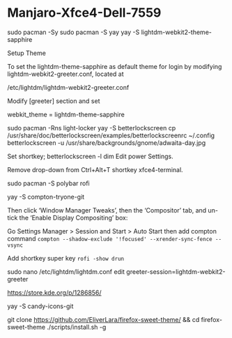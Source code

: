 # Manjaro-Xfce4-Dell-7559
sudo pacman -Sy
sudo pacman -S yay
yay -S lightdm-webkit2-theme-sapphire

Setup Theme

To set the lightdm-theme-sapphire as default theme for login by modifying lightdm-webkit2-greeter.conf, located at

/etc/lightdm/lightdm-webkit2-greeter.conf

Modify [greeter] section and set

webkit_theme = lightdm-theme-sapphire


sudo pacman -Rns light-locker
yay -S betterlockscreen
cp /usr/share/doc/betterlockscreen/examples/betterlockscreenrc ~/.config
betterlockscreen -u /usr/share/backgrounds/gnome/adwaita-day.jpg

Set shortkey;
betterlockscreen -l dim
Edit power Settings.

Remove drop-down from Ctrl+Alt+T shortkey xfce4-terminal.

sudo pacman -S polybar rofi

yay -S compton-tryone-git

Then click ‘Window Manager Tweaks’, then the ‘Compositor’ tab, and un-tick the ‘Enable Display Compositing’ box:

Go Settings Manager > Session and Start > Auto Start then add compton command `compton --shadow-exclude '!focused' --xrender-sync-fence --vsync`

Add shortkey super key `rofi -show drun`


sudo nano /etc/lightdm/lightdm.conf edit greeter-session=lightdm-webkit2-greeter

https://store.kde.org/p/1286856/


yay -S candy-icons-git

git clone https://github.com/EliverLara/firefox-sweet-theme/ && cd firefox-sweet-theme
./scripts/install.sh -g


